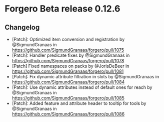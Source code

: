 # Forgero Beta release 0.12.6

## Changelog
* [Patch]: Optimized item conversion and registration by @SigmundGranaas in https://github.com/SigmundGranaas/forgero/pull/1075
* [Patch]: Handler predicate fixes by @SigmundGranaas in https://github.com/SigmundGranaas/forgero/pull/1078
* [Patch] Fixed namespaces on packs by @JorisDeBeer in https://github.com/SigmundGranaas/forgero/pull/1081
* [Patch]: Fix dynamic attribute filtration in slots by @SigmundGranaas in https://github.com/SigmundGranaas/forgero/pull/1084
* [Patch]: Use dynamic attributes instead of default ones for reach by @SigmundGranaas in https://github.com/SigmundGranaas/forgero/pull/1085
* [Patch]: Added feature and attribute header to tooltip for tools by @SigmundGranaas in https://github.com/SigmundGranaas/forgero/pull/1086
